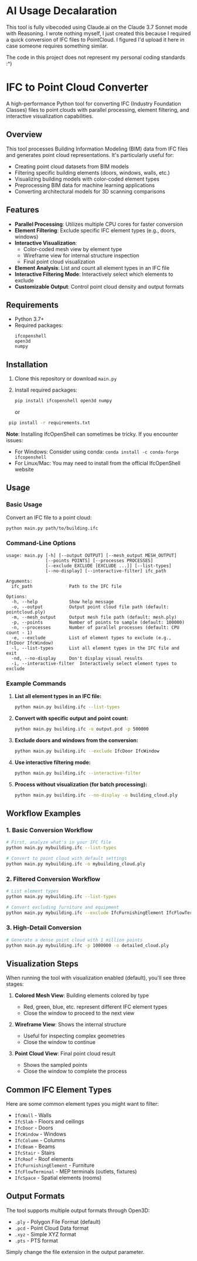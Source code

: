 # AI Usage Decalaration

This tool is fully vibecoded using Claude.ai on the Claude 3.7 Sonnet mode with Reasoning. I wrote nothing myself, I just created this because I required a quick conversion of IFC files to PointCloud. I figured I'd upload it here in case someone requires something similar. 

The code in this project does not represent my personal coding standards :^)

# IFC to Point Cloud Converter

A high-performance Python tool for converting IFC (Industry Foundation Classes) files to point clouds with parallel processing, element filtering, and interactive visualization capabilities.

## Overview

This tool processes Building Information Modeling (BIM) data from IFC files and generates point cloud representations. It's particularly useful for:

- Creating point cloud datasets from BIM models
- Filtering specific building elements (doors, windows, walls, etc.)
- Visualizing building models with color-coded element types
- Preprocessing BIM data for machine learning applications
- Converting architectural models for 3D scanning comparisons

## Features

- **Parallel Processing**: Utilizes multiple CPU cores for faster conversion
- **Element Filtering**: Exclude specific IFC element types (e.g., doors, windows)
- **Interactive Visualization**: 
  - Color-coded mesh view by element type
  - Wireframe view for internal structure inspection
  - Final point cloud visualization
- **Element Analysis**: List and count all element types in an IFC file
- **Interactive Filtering Mode**: Interactively select which elements to exclude
- **Customizable Output**: Control point cloud density and output formats

## Requirements

- Python 3.7+
- Required packages:
  ```
  ifcopenshell
  open3d
  numpy
  ```

## Installation

1. Clone this repository or download `main.py`

2. Install required packages:
   ```bash
   pip install ifcopenshell open3d numpy
   ```

   or

  ```bash
   pip install -r requirements.txt
   ```
   

   **Note**: Installing IfcOpenShell can sometimes be tricky. If you encounter issues:
   - For Windows: Consider using conda: `conda install -c conda-forge ifcopenshell`
   - For Linux/Mac: You may need to install from the official IfcOpenShell website

## Usage

### Basic Usage

Convert an IFC file to a point cloud:
```bash
python main.py path/to/building.ifc
```

### Command-Line Options

```
usage: main.py [-h] [--output OUTPUT] [--mesh_output MESH_OUTPUT] 
               [--points POINTS] [--processes PROCESSES] 
               [--exclude EXCLUDE [EXCLUDE ...]] [--list-types] 
               [--no-display] [--interactive-filter] ifc_path

Arguments:
  ifc_path              Path to the IFC file

Options:
  -h, --help            Show help message
  -o, --output          Output point cloud file path (default: pointcloud.ply)
  -m, --mesh_output     Output mesh file path (default: mesh.ply)
  -p, --points          Number of points to sample (default: 100000)
  -n, --processes       Number of parallel processes (default: CPU count - 1)
  -e, --exclude         List of element types to exclude (e.g., IfcDoor IfcWindow)
  -l, --list-types      List all element types in the IFC file and exit
  -nd, --no-display     Don't display visual results
  -i, --interactive-filter  Interactively select element types to exclude
```

### Example Commands

1. **List all element types in an IFC file:**
   ```bash
   python main.py building.ifc --list-types
   ```

2. **Convert with specific output and point count:**
   ```bash
   python main.py building.ifc -o output.pcd -p 500000
   ```

3. **Exclude doors and windows from the conversion:**
   ```bash
   python main.py building.ifc --exclude IfcDoor IfcWindow
   ```

4. **Use interactive filtering mode:**
   ```bash
   python main.py building.ifc --interactive-filter
   ```

5. **Process without visualization (for batch processing):**
   ```bash
   python main.py building.ifc --no-display -o building_cloud.ply
   ```

## Workflow Examples

### 1. Basic Conversion Workflow

```bash
# First, analyze what's in your IFC file
python main.py mybuilding.ifc --list-types

# Convert to point cloud with default settings
python main.py mybuilding.ifc -o mybuilding_cloud.ply
```

### 2. Filtered Conversion Workflow

```bash
# List element types
python main.py mybuilding.ifc --list-types

# Convert excluding furniture and equipment
python main.py mybuilding.ifc --exclude IfcFurnishingElement IfcFlowTerminal -o structural_only.ply
```

### 3. High-Detail Conversion

```bash
# Generate a dense point cloud with 1 million points
python main.py mybuilding.ifc -p 1000000 -o detailed_cloud.ply
```

## Visualization Steps

When running the tool with visualization enabled (default), you'll see three stages:

1. **Colored Mesh View**: Building elements colored by type
   - Red, green, blue, etc. represent different IFC element types
   - Close the window to proceed to the next view

2. **Wireframe View**: Shows the internal structure
   - Useful for inspecting complex geometries
   - Close the window to continue

3. **Point Cloud View**: Final point cloud result
   - Shows the sampled points
   - Close the window to complete the process

## Common IFC Element Types

Here are some common element types you might want to filter:

- `IfcWall` - Walls
- `IfcSlab` - Floors and ceilings
- `IfcDoor` - Doors
- `IfcWindow` - Windows
- `IfcColumn` - Columns
- `IfcBeam` - Beams
- `IfcStair` - Stairs
- `IfcRoof` - Roof elements
- `IfcFurnishingElement` - Furniture
- `IfcFlowTerminal` - MEP terminals (outlets, fixtures)
- `IfcSpace` - Spatial elements (rooms)

## Output Formats

The tool supports multiple output formats through Open3D:
- `.ply` - Polygon File Format (default)
- `.pcd` - Point Cloud Data format
- `.xyz` - Simple XYZ format
- `.pts` - PTS format

Simply change the file extension in the output parameter.
